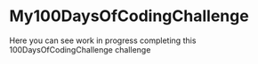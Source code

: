 # My100DaysOfCodingChallenge
Here you can see work in progress completing this 100DaysOfCodingChallenge challenge
